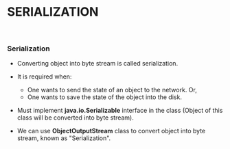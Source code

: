 # SERIALIZATION

<br>

### **Serialization**

+ Converting object into byte stream is called serialization.

+ It is required when:
  + One wants to send the state of an object to the network. Or,
  + One wants to save the state of the object into the disk.

+ Must implement **java.io.Serializable** interface in the class (Object of this class will be converted into byte stream).
+ We can use **ObjectOutputStream** class to convert object into byte stream, known as "Serialization".
